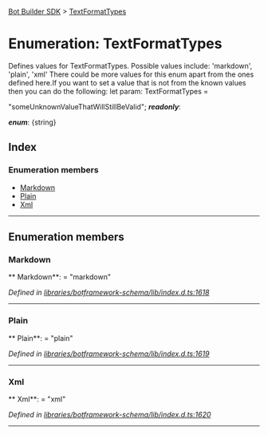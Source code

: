 [Bot Builder SDK](../README.md) > [TextFormatTypes](../enums/botbuilder.textformattypes.md)



# Enumeration: TextFormatTypes


Defines values for TextFormatTypes. Possible values include: 'markdown', 'plain', 'xml' There could be more values for this enum apart from the ones defined here.If you want to set a value that is not from the known values then you can do the following: let param: TextFormatTypes =

<textformattypes>"someUnknownValueThatWillStillBeValid";</textformattypes>
*__readonly__*: 

*__enum__*: {string}


## Index

### Enumeration members

* [Markdown](botbuilder.textformattypes.md#markdown)
* [Plain](botbuilder.textformattypes.md#plain)
* [Xml](botbuilder.textformattypes.md#xml)



---
## Enumeration members
<a id="markdown"></a>

###  Markdown

** Markdown**:    = "markdown"

*Defined in [libraries/botframework-schema/lib/index.d.ts:1618](https://github.com/Microsoft/botbuilder-js/blob/8495ddc/libraries/botframework-schema/lib/index.d.ts#L1618)*





___

<a id="plain"></a>

###  Plain

** Plain**:    = "plain"

*Defined in [libraries/botframework-schema/lib/index.d.ts:1619](https://github.com/Microsoft/botbuilder-js/blob/8495ddc/libraries/botframework-schema/lib/index.d.ts#L1619)*





___

<a id="xml"></a>

###  Xml

** Xml**:    = "xml"

*Defined in [libraries/botframework-schema/lib/index.d.ts:1620](https://github.com/Microsoft/botbuilder-js/blob/8495ddc/libraries/botframework-schema/lib/index.d.ts#L1620)*





___


